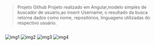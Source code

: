 >Projeto Github
>Projeto realizado em Angular,modelo simples de buscador de usuário,ao inserir Username, o resultado da busca retorna dados como nome, repositórios, linguagens utilizadas do respectivo usuário.<h2>
  
![img1](https://user-images.githubusercontent.com/71324013/161405252-b2701c86-b4a4-4f9d-bbd8-b63fb6d76396.png)
![img2](https://user-images.githubusercontent.com/71324013/161408510-b6e10717-170e-468c-8b03-63ef4436635e.JPG)
![img3](https://user-images.githubusercontent.com/71324013/161408514-af8a6cc8-c831-497a-801f-3a599e8cc604.JPG)
![img4](https://user-images.githubusercontent.com/71324013/161408520-6b1fc903-597e-49ad-ae1b-7951c6f7bde1.JPG)


